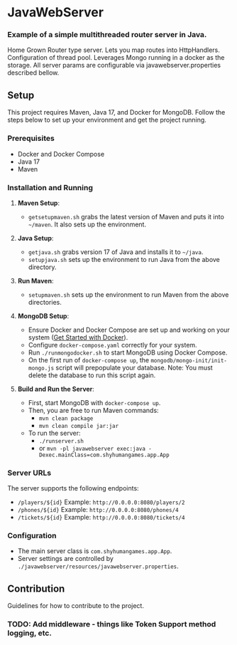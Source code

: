 
# JavaWebServer
### Example of a simple multithreaded router server in Java.  

Home Grown Router type server.  Lets you map routes into HttpHandlers.  
Configuration of thread pool.
Leverages Mongo running in a docker as the storage.
All server params are configurable via javawebserver.properties described bellow.

## Setup

This project requires Maven, Java 17, and Docker for MongoDB. Follow the steps below to set up your environment and get the project running.

### Prerequisites

- Docker and Docker Compose
- Java 17
- Maven

### Installation and Running

1. **Maven Setup**:
    - `getsetupmaven.sh` grabs the latest version of Maven and puts it into `~/maven`. It also sets up the environment.
    
2. **Java Setup**:
    - `getjava.sh` grabs version 17 of Java and installs it to `~/java`.
    - `setupjava.sh` sets up the environment to run Java from the above directory.
    
3. **Run Maven**:
    - `setupmaven.sh` sets up the environment to run Maven from the above directories.

4. **MongoDB Setup**:
    - Ensure Docker and Docker Compose are set up and working on your system ([Get Started with Docker](https://docs.docker.com/get-started/)).
    - Configure `docker-compose.yaml` correctly for your system.
    - Run `./runmongodocker.sh` to start MongoDB using Docker Compose.
    - On the first run of `docker-compose up`, the `mongodb/mongo-init/init-mongo.js` script will prepopulate your database. Note: You must delete the database to run this script again.

5. **Build and Run the Server**:
    - First, start MongoDB with `docker-compose up`.
    - Then, you are free to run Maven commands:
        - `mvn clean package`
        - `mvn clean compile jar:jar`
    - To run the server:
        - `./runserver.sh`
        - or `mvn -pl javawebserver exec:java -Dexec.mainClass=com.shyhumangames.app.App`

### Server URLs

The server supports the following endpoints:

- `/players/${id}` Example: `http://0.0.0.0:8080/players/2`
- `/phones/${id}` Example: `http://0.0.0.0:8080/phones/4`
- `/tickets/${id}` Example: `http://0.0.0.0:8080/tickets/4`

### Configuration

- The main server class is `com.shyhumangames.app.App`.
- Server settings are controlled by `./javawebserver/resources/javawebserver.properties`.

## Contribution

Guidelines for how to contribute to the project.

### TODO:  Add middleware - things like Token Support method logging, etc.
